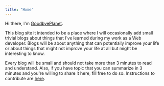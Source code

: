 ```yaml
---
title: "Home"
---
```


Hi there, I'm [GoodbyePlanet](https://github.com/GoodbyePlanet).

This blog site it intended to be a place where I will occasionally add small trivial blogs about things that I've learned
during my work as a Web developer.
Blogs will be about anything that can potentially improve your life or about things that might not improve your life at all but
might be interesting to know.

Every blog will be small and should not take more than 3 minutes to read and understand. Also, if you have topic
that you can summarize in 3 minutes and you're willing to share it here, fill free to do so. Instructions to
contribute are [here](/contribure).
